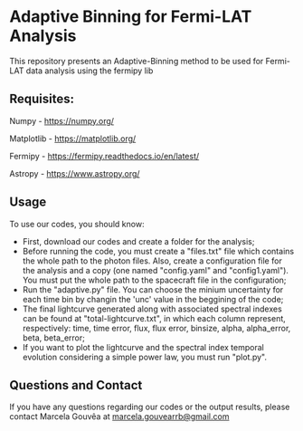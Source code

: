 # Adaptive Binning for Fermi-LAT Analysis

This repository presents an Adaptive-Binning method to be used for Fermi-LAT data analysis using the fermipy lib

## Requisites:

Numpy - https://numpy.org/

Matplotlib - https://matplotlib.org/

Fermipy - https://fermipy.readthedocs.io/en/latest/

Astropy - https://www.astropy.org/

## Usage

To use our codes, you should know:
- First, download our codes and create a folder for the analysis;
- Before running the code, you must create a "files.txt" file which contains the whole path to the photon files. Also, create a configuration file for the analysis and a copy (one named "config.yaml" and "config1.yaml"). You must put the whole path to the spacecraft file in the configuration;
- Run the "adaptive.py" file. You can choose the minium uncertainty for each time bin by changin the 'unc' value in the beggining of the code; 
- The final lightcurve generated along with associated spectral indexes can be found at "total-lightcurve.txt", in which each column represent, respectively: time, time error, flux, flux error, binsize, alpha, alpha_error, beta, beta_error;
- If you want to plot the lightcurve and the spectral index temporal evolution considering a simple power law, you must run "plot.py".

## Questions and Contact

If you have any questions regarding our codes or the output results, please contact Marcela Gouvêa at marcela.gouvearrb@gmail.com
